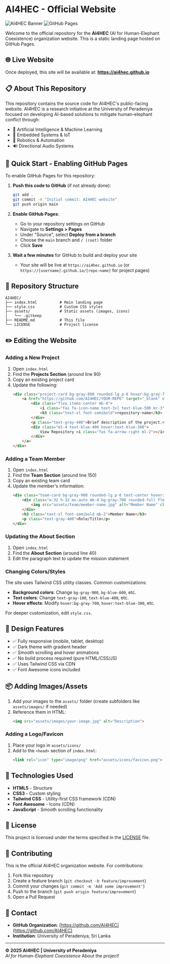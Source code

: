 # AI4HEC - Official Website

![AI4HEC Banner](https://img.shields.io/badge/AI4HEC-Human--Elephant%20Coexistence-blue)
![GitHub Pages](https://img.shields.io/badge/GitHub%20Pages-Enabled-success)

Welcome to the official repository for the **AI4HEC** (AI for Human-Elephant Coexistence) organization website. This is a static landing page hosted on GitHub Pages.

## 🌐 Live Website

Once deployed, this site will be available at: **https://ai4hec.github.io**

## 📋 About This Repository

This repository contains the source code for AI4HEC's public-facing website. AI4HEC is a research initiative at the University of Peradeniya focused on developing AI-based solutions to mitigate human-elephant conflict through:

- 🤖 Artificial Intelligence & Machine Learning
- 🔧 Embedded Systems & IoT
- 🦾 Robotics & Automation
- 🔊 Directional Audio Systems

## 🚀 Quick Start - Enabling GitHub Pages

To enable GitHub Pages for this repository:

1. **Push this code to GitHub** (if not already done):
   ```bash
   git add .
   git commit -m "Initial commit: AI4HEC website"
   git push origin main
   ```

2. **Enable GitHub Pages**:
   - Go to your repository settings on GitHub
   - Navigate to **Settings > Pages**
   - Under "Source", select **Deploy from a branch**
   - Choose the `main` branch and `/ (root)` folder
   - Click **Save**

3. **Wait a few minutes** for GitHub to build and deploy your site
   - Your site will be live at `https://ai4hec.github.io` (or `https://[username].github.io/[repo-name]` for project pages)

## 📁 Repository Structure

```
AI4HEC/
├── index.html          # Main landing page
├── style.css           # Custom CSS styles
├── assets/             # Static assets (images, icons)
│   └── .gitkeep
├── README.md           # This file
└── LICENSE             # Project license
```

## ✏️ Editing the Website

### Adding a New Project

1. Open `index.html`
2. Find the **Projects Section** (around line 90)
3. Copy an existing project card
4. Update the following:
   ```html
   <div class="project-card bg-gray-800 rounded-lg p-6 hover:bg-gray-700 transition duration-300">
       <a href="https://github.com/AI4HEC/YOUR-REPO" target="_blank" class="block">
           <div class="flex items-center mb-4">
               <i class="fas fa-icon-name text-3xl text-blue-500 mr-3"></i>
               <h3 class="text-xl font-semibold">repository-name</h3>
           </div>
           <p class="text-gray-400">Brief description of the project.</p>
           <div class="mt-4 text-blue-400 hover:text-blue-300">
               View Repository <i class="fas fa-arrow-right ml-2"></i>
           </div>
       </a>
   </div>
   ```

### Adding a Team Member

1. Open `index.html`
2. Find the **Team Section** (around line 150)
3. Copy an existing team card
4. Update the member's information:
   ```html
   <div class="team-card bg-gray-900 rounded-lg p-6 text-center hover:shadow-xl transition duration-300">
       <div class="w-32 h-32 mx-auto mb-4 bg-gray-700 rounded-full flex items-center justify-center">
           <img src="assets/team/member-name.jpg" alt="Member Name" class="rounded-full w-full h-full object-cover">
       </div>
       <h3 class="text-xl font-semibold mb-2">Member Name</h3>
       <p class="text-gray-400">Role/Title</p>
   </div>
   ```

### Updating the About Section

1. Open `index.html`
2. Find the **About Section** (around line 40)
3. Edit the paragraph text to update the mission statement

### Changing Colors/Styles

The site uses Tailwind CSS utility classes. Common customizations:

- **Background colors**: Change `bg-gray-900`, `bg-blue-600`, etc.
- **Text colors**: Change `text-gray-100`, `text-blue-400`, etc.
- **Hover effects**: Modify `hover:bg-gray-700`, `hover:text-blue-300`, etc.

For deeper customization, edit `style.css`.

## 🎨 Design Features

- ✅ Fully responsive (mobile, tablet, desktop)
- ✅ Dark theme with gradient header
- ✅ Smooth scrolling and hover animations
- ✅ No build process required (pure HTML/CSS/JS)
- ✅ Uses Tailwind CSS via CDN
- ✅ Font Awesome icons included

## 📦 Adding Images/Assets

1. Add your images to the `assets/` folder (create subfolders like `assets/images/` if needed)
2. Reference them in HTML:
   ```html
   <img src="assets/images/your-image.jpg" alt="Description">
   ```

### Adding a Logo/Favicon

1. Place your logo in `assets/icons/`
2. Add to the `<head>` section of `index.html`:
   ```html
   <link rel="icon" type="image/png" href="assets/icons/favicon.png">
   ```

## 🔧 Technologies Used

- **HTML5** - Structure
- **CSS3** - Custom styling
- **Tailwind CSS** - Utility-first CSS framework (CDN)
- **Font Awesome** - Icons (CDN)
- **JavaScript** - Smooth scrolling functionality

## 📝 License

This project is licensed under the terms specified in the [LICENSE](LICENSE) file.

## 🤝 Contributing

This is the official AI4HEC organization website. For contributions:

1. Fork this repository
2. Create a feature branch (`git checkout -b feature/improvement`)
3. Commit your changes (`git commit -m 'Add some improvement'`)
4. Push to the branch (`git push origin feature/improvement`)
5. Open a Pull Request

## 📧 Contact

- **GitHub Organization**: [https://github.com/AI4HEC](https://github.com/AI4HEC)
- **Institution**: University of Peradeniya, Sri Lanka

---

**© 2025 AI4HEC | University of Peradeniya**  
*AI for Human-Elephant Coexistence*
About the project!
